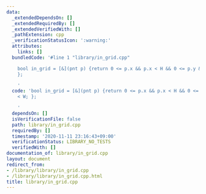 ```yaml
---
data:
  _extendedDependsOn: []
  _extendedRequiredBy: []
  _extendedVerifiedWith: []
  _pathExtension: cpp
  _verificationStatusIcon: ':warning:'
  attributes:
    links: []
  bundledCode: '#line 1 "library/in_grid.cpp"

    bool in_grid = [&](pnt p) {return 0 <= p.x && p.x < H && 0 <= p.y && p.y < W;
    };

    '
  code: 'bool in_grid = [&](pnt p) {return 0 <= p.x && p.x < H && 0 <= p.y && p.y
    < W; };

    '
  dependsOn: []
  isVerificationFile: false
  path: library/in_grid.cpp
  requiredBy: []
  timestamp: '2020-11-11 23:16:43+09:00'
  verificationStatus: LIBRARY_NO_TESTS
  verifiedWith: []
documentation_of: library/in_grid.cpp
layout: document
redirect_from:
- /library/library/in_grid.cpp
- /library/library/in_grid.cpp.html
title: library/in_grid.cpp
---
```

